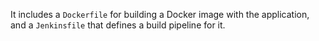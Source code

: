 
It includes a `Dockerfile` for building a Docker image with the application, and a `Jenkinsfile` that defines a build pipeline for it.

